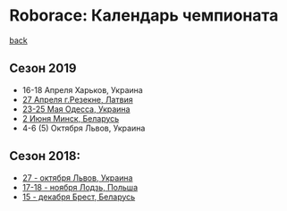 # Roborace: Календарь чемпионата
[back](./)

## Сезон 2019

* 16-18 Апреля Харьков, Украина
* [27 Апреля г.Резекне, Латвия](http://latvianroboticchampionship.lv/latvianroboticchampionship/)
* [23-25 Мая Одесса, Украина](https://www.robot.onaft.edu.ua/roborace.html)
* [2 Июня Минск, Беларусь](http://roboturnir.by/)
* 4-6 (5) Октября Львов, Украина


## Сезон 2018:

* [27 - октября Львов, Украина](http://lp.edu.ua/robocup)
* [17-18 - ноября Лодзь, Польша](http://skaner.p.lodz.pl/sumochallenge/)
* [15 - декабря Брест, Беларусь](http://smartrobofest.by/)
